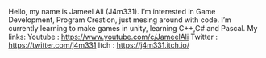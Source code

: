 Hello, my name is Jameel Ali (J4m331).
I’m interested in Game Development, Program Creation, just mesing around with code.
I’m currently learning to make games in unity, learning C++,C# and Pascal.
My links: 
  Youtube  : https://www.youtube.com/c/JameelAli
  Twitter  : https://twitter.com/j4m331
  Itch     : https://j4m331.itch.io/

<!---
J4m331/J4m331 is a ✨ special ✨ repository because its `README.md` (this file) appears on your GitHub profile.
You can click the Preview link to take a look at your changes.
--->
